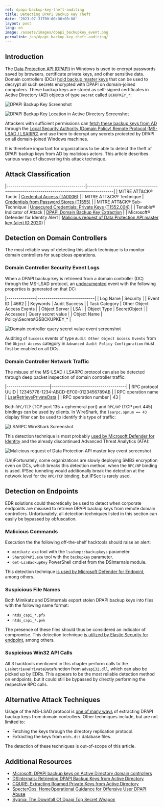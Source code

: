 ```yaml
---
ref: dpapi-backup-key-theft-auditing
title: Detecting DPAPI Backup Key Theft
date: '2023-07-31T00:00:00+00:00'
layout: post
lang: en
image: /assets/images/dpapi_backupkey_event.png
permalink: /en/dpapi-backup-key-theft-auditing/
---
```


## Introduction

The [Data Protection API (DPAPI)](https://learn.microsoft.com/en-us/windows/win32/api/dpapi/) in Windows is used to encrypt passwords saved by browsers, certificate private keys, and other sensitive data. Domain controllers (DCs) [hold backup master keys](https://learn.microsoft.com/en-us/windows/win32/seccng/cng-dpapi-backup-keys-on-ad-domain-controllers) that can be used to decrypt all such secrets encrypted with DPAPI on domain-joined computers. These backup keys are stored as self-signed certificates in Active Directory (AD) objects of type `secret` called `BCKUPKEY_*`:

![DPAPI Backup Key Screenshot](/assets/images/dpapi_backup_key.png)

![DPAPI Backup Key Location in Active Directory Screenshot](/assets/images/backupkeys_storage.png)

Attackers with sufficient permissions can [fetch these backup keys from AD](/en/retrieving-dpapi-backup-keys-from-active-directory/) through the [Local Security Authority (Domain Policy) Remote Protocol (MS-LSAD / LSARPC)](https://learn.microsoft.com/en-us/openspecs/windows_protocols/ms-lsad/1b5471ef-4c33-4a91-b079-dfcbb82f05cc) and use them to decrypt any secrets protected by DPAPI on all domain-joined Windows machines.

It is therefore important for organizations to be able to detect the theft of DPAPI backup keys from AD by malicious actors. This article describes various ways of discovering this attack technique.

## Attack Classification

|----------------------------------------|-------------------------------------------------------------------------------------------|
| MITRE ATT&CK® Tactic                   | [Credential Access (TA0006)](https://attack.mitre.org/tactics/TA0006/)                    |
| MITRE ATT&CK® Technique                | [Credentials from Password Stores (T1555)](https://attack.mitre.org/techniques/T1555/)    |
| MITRE ATT&CK® Sub-Technique            | [Unsecured Credentials: Private Keys (T1552.004)](https://attack.mitre.org/techniques/T1552/004/)     |
| Tenable® Indicator of Attack           | [DPAPI Domain Backup Key Extraction](https://www.tenable.com/indicators/ioa/I-AdDpapiKey) |
| Microsoft® Defender for Identity Alert | [Malicious request of Data Protection API master key (alert ID 2020)](https://learn.microsoft.com/en-us/defender-for-identity/credential-access-alerts#malicious-request-of-data-protection-api-master-key-external-id-2020) |

## Detection on Domain Controllers

The most reliable way of detecting this attack technique is to monitor domain controllers for suspicious operations.

### Domain Controller Security Event Logs

When a DPAPI backup key is retrieved from a domain controller (DC) through the MS-LSAD protocol, an&nbsp;[undocumented](https://learn.microsoft.com/en-us/windows/security/threat-protection/auditing/audit-other-object-access-events) event with the following properties is generated on that DC:

|---------------|-----------------------------|
| Log Name      | Security                    |
| Event ID      | 4662                        |
| Keywords      | Audit Success               |
| Task Category | Other Object Access Events  |
| Object Server | LSA                         |
| Object Type   | SecretObject                |
| Accesses      | Query secret value          |
| Object Name   | Policy\Secrets\G$BCKUPKEY_* |

![Domain controller query secret value event screenshot](/assets/images/dpapi_backupkey_event.png)

<!--more-->

Auditing of `Success` events of type `Audit Other Object Access Events` from the `Object Access` category in `Advanced Audit Policy Configuration` must first be enabled on all DCs.

### Domain Controller Network Traffic

The misuse of the MS-LSAD / LSARPC protocol can also be detected through deep packet inspection of domain controller traffic:

|----------------------|--------------------------------------|
| RPC protocol UUID    | 12345778-1234-ABCD-EF00-0123456789AB |
| RPC operation name   | [LsarRetrievePrivateData](https://learn.microsoft.com/en-us/openspecs/windows_protocols/ms-lsad/b46f3725-d3de-46b7-8245-a14edeb278a1) |
| RPC operation number | 43                                   |

Both `RPC/TCP` (TCP port 135 + ephemeral port) and `RPC/NP` (TCP port 445) bindings can be used by clients. In WireShark, the `lsarpc.opnum == 43` display filter can be used to identify this type of traffic:

![LSARPC WireShark Screenshot](/assets/images/dpapi_lsarpc_smb.png)

This detection technique is most probably [used by Microsoft Defender for Identity](https://learn.microsoft.com/en-us/defender-for-identity/credential-access-alerts#malicious-request-of-data-protection-api-master-key-external-id-2020) and the already discontinued Advanced Threat Analytics (ATA):

![Malicious request of Data Protection API master key event screenshot](/assets/images/dpapi_ata_event.png)

(Un)Fortunately, some organizations are slowly deploying SMB3 encryption even on DCs, which breaks this detection method, when the `RPC/NP` binding is used. IPSec tunneling would additionally break the detection at the network level for the `RPC/TCP` binding, but IPSec is rarely used.

## Detection on Endpoints

EDR solutions could theoretically be used to detect when corporate endpoints are misused to retrieve DPAPI backup keys from remote domain controllers. Unfortunately, all detection techniques listed in this section can easily be bypassed by obfuscation.

### Malicious Commands

Execution the the following off-the-shelf hacktools should raise an alert:

- `mimikatz.exe` tool with the `lsadump::backupkeys` parameter.
- `SharpDPAPI.exe` tool with the `backupkey` parameter.
- `Get-LsaBackupKey` PowerShell cmdlet from the DSInternals module.

This detection technique [is used by Microsoft Defender for Endpoint](https://learn.microsoft.com/en-us/azure/defender-for-cloud/alerts-reference), among others.

### Suspicious File Names

Both Mimikatz and DSInternals export stolen DPAPI backup keys into files with the following name format:
- `ntds_capi_*.pfx`
- `ntds_capi_*.pvk`

The presence of these files should thus be considered an indicator of compromise. This detection technique [is utilized by Elastic Security for endpoint](https://www.elastic.co/guide/en/security/current/creation-or-modification-of-domain-backup-dpapi-private-key.html), among others.

### Suspicious Win32 API Calls

All 3 hacktools mentioned in this chapter perform calls to the `LsaRetrievePrivateData`function from `advapi32.dll`, which can also be picked up by EDRs. This appears to be the most reliable detection method on endpoints, but it could still be bypassed by directly performing the respective RPC calls.

## Alternative Attack Techniques

Usage of the MS-LSAD protocol is [one of many ways](/en/retrieving-dpapi-backup-keys-from-active-directory) of extracting DPAPI backup keys from domain controllers. Other techniques include, but are not limited to:

- Fetching the keys through the directory replication protocol.
- Extracting the keys from `ntds.dit` database files.

The detection of these techniques is out-of-scope of this article.

## Additional Resources

- [Microsoft: DPAPI backup keys on Active Directory domain controllers](https://learn.microsoft.com/en-us/windows/win32/seccng/cng-dpapi-backup-keys-on-ad-domain-controllers)
- [DSInternals: Retrieving DPAPI Backup Keys from Active Directory](/en/retrieving-dpapi-backup-keys-from-active-directory)
- [CQURE: Extracting Roamed Private Keys from Active Directory](https://cqureacademy.com/blog/extracting-roamed-private-keys)
- [SpecterOps: HomeOperational Guidance for Offensive User DPAPI Abuse](https://posts.specterops.io/operational-guidance-for-offensive-user-dpapi-abuse-1fb7fac8b107)
- [Sygnia: The Downfall Of Dpapi Top Secret Weapon](https://blog.sygnia.co/the-downfall-of-dpapis-top-secret-weapon)

